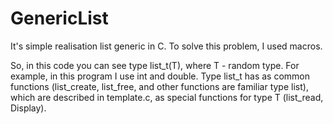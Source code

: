 # GenericList
It's simple realisation list generic in C. To solve this problem, I used macros.

So, in this code you can see type list_t(T), where T - random type. For example, in this program I use int and double. 
Type list_t has as common functions (list_create, list_free, and other functions are familiar type list), which are described in template.c, as special functions for type T (list_read, Display).


